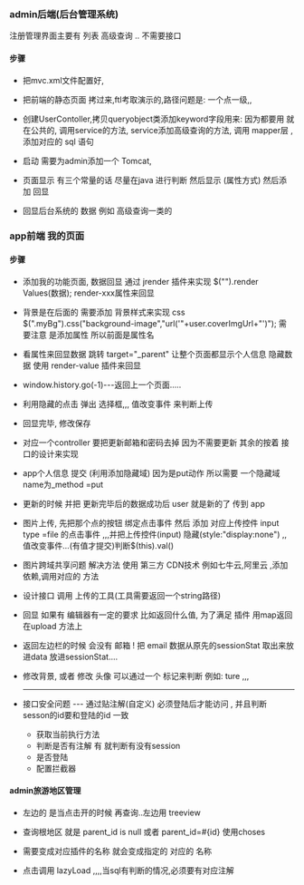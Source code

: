 ### admin后端(后台管理系统)

 注册管理界面主要有 列表 高级查询    .. 不需要接口

#### 步骤

* 把mvc.xml文件配置好,

* 把前端的静态页面 拷过来,ftl考取演示的,路径问题是: 一个点一级,,  

* 创建UserContoller,拷贝queryobject类添加keyword字段用来: 因为都要用 就在公共的,  调用service的方法, service添加高级查询的方法, 调用 mapper层  , 添加对应的 sql 语句

* 启动 需要为admin添加一个 Tomcat,  

* 页面显示   有三个常量的话    尽量在java 进行判断 然后显示 (属性方式)   然后添加 回显 

* 回显后台系统的 数据 例如 高级查询一类的

### app前端 我的页面

#### 步骤

* 添加我的功能页面, 数据回显 通过 jrender  插件来实现 $("").render Values(数据);        render-xxx属性来回显  

* 背景是在后面的 需要添加 背景样式来实现  css     $(".myBg").css("background-image","url('"+user.coverImgUrl+"')"); 需要注意 是添加属性 所以前面是属性名

* 看属性来回显数据     跳转 target="_parent"  让整个页面都显示个人信息   隐藏数据 使用 render-value 插件来回显

* window.history.go(-1)---返回上一个页面.....

* 利用隐藏的点击 弹出 选择框,,,  值改变事件 来判断上传

* 回显完毕, 修改保存

* 对应一个controller  要把更新邮箱和密码去掉 因为不需要更新 其余的按着 接口的设计来实现

* app个人信息 提交 (利用添加隐藏域)     因为是put动作 所以需要 一个隐藏域 name为_method =put

* 更新的时候 并把 更新完毕后的数据成功后   user 就是新的了 传到 app  

* 图片上传, 先把那个点的按钮 绑定点击事件  然后 添加 对应上传控件 input type =file  的点击事件  ,,,并把上传控件(input) 隐藏(style:"display:none") ,,   值改变事件...(有值才提交)判断$(this).val()  

* 图片跨域共享问题   解决方法  使用 第三方 CDN技术 例如七牛云,阿里云  ,添加依赖,调用对应的 方法 

* 设计接口  调用 上传的工具(工具需要返回一个string路径) 

* 回显 如果有   编辑器有一定的要求  比如返回什么值,    为了满足 插件 用map返回 在upload 方法上

* 返回左边栏的时候 会没有 邮箱 !  把 email 数据从原先的sessionStat 取出来放进data 放进sessionStat....  

* 修改背景, 或者 修改 头像 可以通过一个 标记来判断   例如: ture ,,,

  ---

  

* 接口安全问题     ---  通过贴注解(自定义)   必须登陆后才能访问   , 并且判断 sesson的id要和登陆的id 一致
  * 获取当前执行方法
  * 判断是否有注解 有 就判断有没有session 
  * 是否登陆    
  * 配置拦截器

#### admin旅游地区管理

* 左边的  是当点击开的时候 再查询..左边用 treeview

* 查询根地区 就是 parent_id  is null    或者  parent_id=#{id}  使用choses

* 需要变成对应插件的名称    就会变成指定的 对应的 名称

* 点击调用 lazyLoad    ,,,,当sql有判断的情况,必须要有对应注解



  
